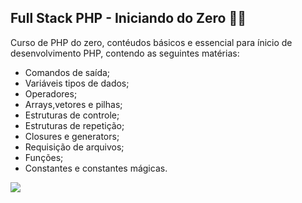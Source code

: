 ##  Full Stack PHP - Iniciando do Zero 🙇‍♂️

Curso de PHP do zero, contéudos básicos e essencial para  ínicio de desenvolvimento PHP, contendo as seguintes matérias:

- Comandos de saída;
- Variáveis tipos de dados;
- Operadores;
- Arrays,vetores e pilhas;
- Estruturas de controle;
- Estruturas de repetição;
- Closures e generators;
- Requisição de arquivos;
- Funções;
- Constantes e constantes mágicas.


![](https://encrypted-tbn0.gstatic.com/images?q=tbn%3AANd9GcQGHIEqn75Voc8vOu1tXN1d-G3HISlRDdAuwkFZdW2WmnPs6TlG&usqp=CAU)
